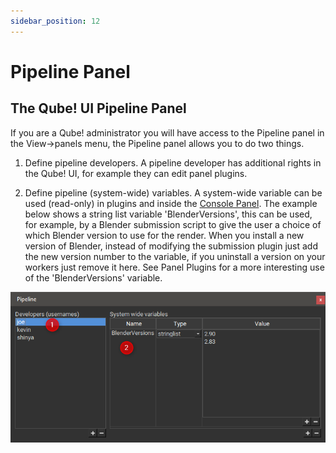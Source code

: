 ```yaml
---
sidebar_position: 12
---
```


# Pipeline Panel

## The Qube! UI Pipeline Panel

If you are a Qube! administrator you will have access to the Pipeline
panel in the View-\>panels menu, the Pipeline panel allows you to do two
things.

1.  Define pipeline developers. A pipeline developer has additional
    rights in the Qube! UI, for example they can edit panel plugins.

2.  Define pipeline (system-wide) variables. A system-wide variable can
    be used (read-only) in plugins and inside the [Console Panel](./Console+Panel).
	The example below shows a string list variable 'BlenderVersions', this can be used,
    for example, by a Blender submission script to give the user a
    choice of which Blender version to use for the render. When you
    install a new version of Blender, instead of modifying the
    submission plugin just add the new version number to the variable,
    if you uninstall a version on your workers just remove it here. See Panel
	Plugins for a more interesting use of the 'BlenderVersions' variable.

![image](img/be82958a01f4fa99db6b48958f2c731119dd04ee.png)
